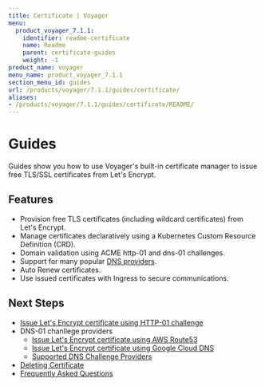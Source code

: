 ```yaml
---
title: Certificate | Voyager
menu:
  product_voyager_7.1.1:
    identifier: readme-certificate
    name: Readme
    parent: certificate-guides
    weight: -1
product_name: voyager
menu_name: product_voyager_7.1.1
section_menu_id: guides
url: /products/voyager/7.1.1/guides/certificate/
aliases:
- /products/voyager/7.1.1/guides/certificate/README/
---
```


# Guides

Guides show you how to use Voyager's built-in certificate manager to issue free TLS/SSL certificates from Let's Encrypt.

## Features
- Provision free TLS certificates (including wildcard certificates) from Let's Encrypt.
- Manage certificates declaratively using a Kubernetes Custom Resource Definition (CRD).
- Domain validation using ACME http-01 and dns-01 challenges.
- Support for many popular [DNS providers](/products/voyager/7.1.1/guides/certificate/dns/providers).
- Auto Renew certificates.
- Use issued certificates with Ingress to secure communications.

## Next Steps
- [Issue Let's Encrypt certificate using HTTP-01 challenge](/products/voyager/7.1.1/guides/certificate/http/overview)
- DNS-01 chanllege providers
  - [Issue Let's Encrypt certificate using AWS Route53](/products/voyager/7.1.1/guides/certificate/dns/route53)
  - [Issue Let's Encrypt certificate using Google Cloud DNS](/products/voyager/7.1.1/guides/certificate/dns/google-cloud)
  - [Supported DNS Challenge Providers](/products/voyager/7.1.1/guides/certificate/dns/providers)
- [Deleting Certificate](/products/voyager/7.1.1/guides/certificate/delete)
- [Frequently Asked Questions](/products/voyager/7.1.1/guides/certificate/faq)
